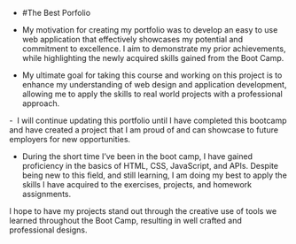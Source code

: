 - #The Best Porfolio

 - My motivation for creating my portfolio was to develop an easy to use web application that effectively showcases my potential and commitment to excellence. I aim to demonstrate my prior achievements, while highlighting the newly acquired skills gained from the Boot Camp.

 - My ultimate goal for taking this course and working on this project is to enhance my understanding of web design and application development, allowing me to apply the skills to real world projects with a professional approach.

 -  I will continue updating this portfolio until I have completed this bootcamp and have created a project that I am proud of and can showcase to future employers for new opportunities. 

 - During the short time I’ve been in the boot camp, I have gained proficiency in the basics of HTML, CSS, JavaScript, and APIs. Despite being new to this field, and still learning, I am doing my best to apply the skills I have acquired to the exercises, projects, and homework assignments.

I hope to have my projects stand out through the creative use of tools we learned throughout the Boot Camp, resulting in well crafted and professional designs.
